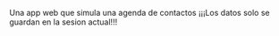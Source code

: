 Una app web que simula una agenda de contactos 
¡¡¡Los datos solo se guardan en la sesion actual!!!
